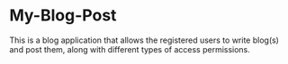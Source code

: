# My-Blog-Post
This is a blog application that allows the registered users to write blog(s) and post them, along with different types of access permissions.
